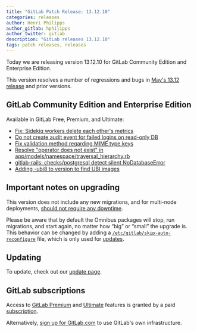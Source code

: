 ```yaml
---
title: "GitLab Patch Release: 13.12.10"
categories: releases
author: Henri Philipps
author_gitlab: hphilipps
author_twitter: gitlab
description: "GitLab releases 13.12.10"
tags: patch releases, releases
---
```


<!-- For detailed instructions on how to complete this, please see https://gitlab.com/gitlab-org/release/docs/blob/master/general/patch/blog-post.md -->

Today we are releasing version 13.12.10 for GitLab Community Edition and Enterprise Edition.

This version resolves a number of regressions and bugs in
[May's 13.12 release](/releases/2021/05/22/gitlab-13-12-released/) and
prior versions.

## GitLab Community Edition and Enterprise Edition

Available in GitLab Free, Premium, and Ultimate:

* [Fix: Sidekiq workers delete each other's metrics](https://gitlab.com/gitlab-org/gitlab/-/merge_requests/66432)
* [Do not create audit event for failed logins on read-only DB](https://gitlab.com/gitlab-org/gitlab/-/merge_requests/65504)
* [Fix validation method regarding MIME type keys](https://gitlab.com/gitlab-org/gitlab/-/merge_requests/65954)
* [Resolve "operator does not exist" in app/models/namespace/traversal_hierarchy.rb](https://gitlab.com/gitlab-org/gitlab/-/merge_requests/67288)
* [gitlab-rails: checks/postgresql detect silent NoDatabaseError](https://gitlab.com/gitlab-org/build/CNG/-/merge_requests/663)
* [Adding -ubi8 to version to find UBI images](https://gitlab.com/gitlab-org/build/CNG/-/merge_requests/678)

## Important notes on upgrading

This version does not include any new migrations, and for multi-node deployments, [should not require any downtime](https://docs.gitlab.com/ee/update/#upgrading-without-downtime).

Please be aware that by default the Omnibus packages will stop, run migrations,
and start again, no matter how “big” or “small” the upgrade is. This behavior
can be changed by adding a [`/etc/gitlab/skip-auto-reconfigure`](http://docs.gitlab.com/omnibus/update/README.html) file,
which is only used for [updates](https://docs.gitlab.com/omnibus/update/README.html).

## Updating

To update, check out our [update page](/update/).

## GitLab subscriptions

Access to [GitLab Premium](/pricing/premium/) and [Ultimate](/pricing/ultimate/) features is granted by a paid [subscription](/pricing/).

Alternatively, [sign up for GitLab.com](https://gitlab.com/users/sign_in)
to use GitLab's own infrastructure.
